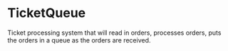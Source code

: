 # TicketQueue
Ticket processing system that will read in orders, processes orders, puts the orders in a queue as the orders are received.
